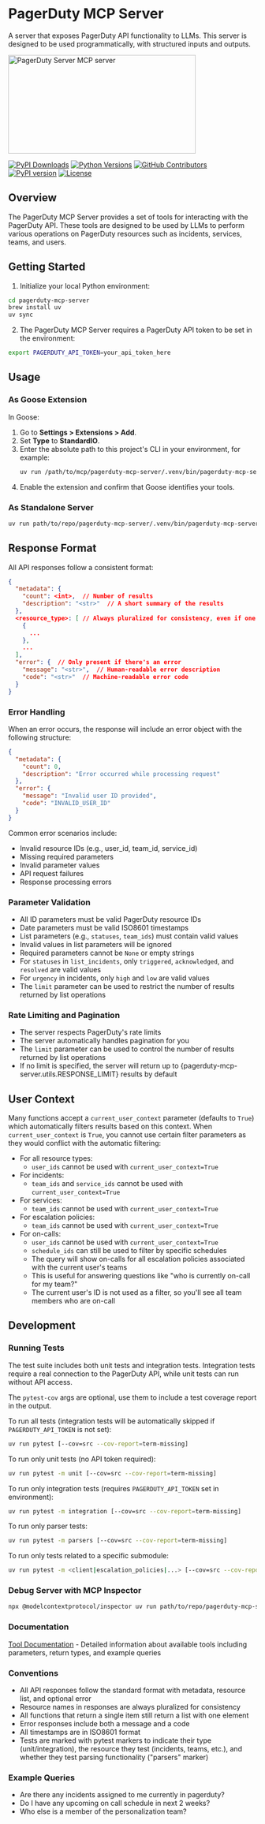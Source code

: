 # PagerDuty MCP Server
A server that exposes PagerDuty API functionality to LLMs. This server is designed to be used programmatically, with structured inputs and outputs.

<a href="https://glama.ai/mcp/servers/@wpfleger96/pagerduty-mcp-server">
  <img width="380" height="200" src="https://glama.ai/mcp/servers/@wpfleger96/pagerduty-mcp-server/badge" alt="PagerDuty Server MCP server" />
</a>

[![PyPI Downloads](https://img.shields.io/pypi/dm/pagerduty-mcp-server.svg)](https://pypi.org/project/pagerduty-mcp-server/)
[![Python Versions](https://img.shields.io/pypi/pyversions/pagerduty-mcp-server.svg)](https://pypi.org/project/pagerduty-mcp-server/)
[![GitHub Contributors](https://img.shields.io/github/contributors/wpfleger96/pagerduty-mcp-server.svg)](https://github.com/wpfleger96/pagerduty-mcp-server/graphs/contributors)
[![PyPI version](https://img.shields.io/pypi/v/pagerduty-mcp-server.svg)](https://pypi.org/project/pagerduty-mcp-server/)
[![License](https://img.shields.io/github/license/wpfleger96/pagerduty-mcp-server.svg)](https://github.com/wpfleger96/pagerduty-mcp-server/blob/main/LICENSE)

## Overview
The PagerDuty MCP Server provides a set of tools for interacting with the PagerDuty API. These tools are designed to be used by LLMs to perform various operations on PagerDuty resources such as incidents, services, teams, and users.

## Getting Started

1. Initialize your local Python environment:
```sh
cd pagerduty-mcp-server
brew install uv
uv sync
```
2. The PagerDuty MCP Server requires a PagerDuty API token to be set in the environment:
```bash
export PAGERDUTY_API_TOKEN=your_api_token_here
```

## Usage
### As Goose Extension
In Goose:
1. Go to **Settings > Extensions > Add**.
2. Set **Type** to **StandardIO**.
3. Enter the absolute path to this project's CLI in your environment, for example:
   ```bash
   uv run /path/to/mcp/pagerduty-mcp-server/.venv/bin/pagerduty-mcp-server
   ```
4. Enable the extension and confirm that Goose identifies your tools.

### As Standalone Server
```sh
uv run path/to/repo/pagerduty-mcp-server/.venv/bin/pagerduty-mcp-server
```

## Response Format
All API responses follow a consistent format:
```json
{
  "metadata": {
    "count": <int>,  // Number of results
    "description": "<str>"  // A short summary of the results
  },
  <resource_type>: [ // Always pluralized for consistency, even if one result is returned
    {
      ...
    },
    ...
  ],
  "error": {  // Only present if there's an error
    "message": "<str>",  // Human-readable error description
    "code": "<str>"  // Machine-readable error code
  }
}
```

### Error Handling
When an error occurs, the response will include an error object with the following structure:
```json
{
  "metadata": {
    "count": 0,
    "description": "Error occurred while processing request"
  },
  "error": {
    "message": "Invalid user ID provided",
    "code": "INVALID_USER_ID"
  }
}
```

Common error scenarios include:
- Invalid resource IDs (e.g., user_id, team_id, service_id)
- Missing required parameters
- Invalid parameter values
- API request failures
- Response processing errors

### Parameter Validation
- All ID parameters must be valid PagerDuty resource IDs
- Date parameters must be valid ISO8601 timestamps
- List parameters (e.g., `statuses`, `team_ids`) must contain valid values
- Invalid values in list parameters will be ignored
- Required parameters cannot be `None` or empty strings
- For `statuses` in `list_incidents`, only `triggered`, `acknowledged`, and `resolved` are valid values
- For `urgency` in incidents, only `high` and `low` are valid values
- The `limit` parameter can be used to restrict the number of results returned by list operations

### Rate Limiting and Pagination
- The server respects PagerDuty's rate limits
- The server automatically handles pagination for you
- The `limit` parameter can be used to control the number of results returned by list operations
- If no limit is specified, the server will return up to {pagerduty-mcp-server.utils.RESPONSE_LIMIT} results by default

## User Context
Many functions accept a `current_user_context` parameter (defaults to `True`) which automatically filters results based on this context. When `current_user_context` is `True`, you cannot use certain filter parameters as they would conflict with the automatic filtering:

- For all resource types:
  - `user_ids` cannot be used with `current_user_context=True`
- For incidents:
  - `team_ids` and `service_ids` cannot be used with `current_user_context=True`
- For services:
  - `team_ids` cannot be used with `current_user_context=True`
- For escalation policies:
  - `team_ids` cannot be used with `current_user_context=True`
- For on-calls:
  - `user_ids` cannot be used with `current_user_context=True`
  - `schedule_ids` can still be used to filter by specific schedules
  - The query will show on-calls for all escalation policies associated with the current user's teams
  - This is useful for answering questions like "who is currently on-call for my team?"
  - The current user's ID is not used as a filter, so you'll see all team members who are on-call

## Development
### Running Tests
The test suite includes both unit tests and integration tests. Integration tests require a real connection to the PagerDuty API, while unit tests can run without API access.

The `pytest-cov` args are optional, use them to include a test coverage report in the output.

To run all tests (integration tests will be automatically skipped if `PAGERDUTY_API_TOKEN` is not set):
```bash
uv run pytest [--cov=src --cov-report=term-missing]
```

To run only unit tests (no API token required):
```bash
uv run pytest -m unit [--cov=src --cov-report=term-missing]
```

To run only integration tests (requires `PAGERDUTY_API_TOKEN` set in environment):
```bash
uv run pytest -m integration [--cov=src --cov-report=term-missing]
```

To run only parser tests:
```bash
uv run pytest -m parsers [--cov=src --cov-report=term-missing]
```

To run only tests related to a specific submodule:
```bash
uv run pytest -m <client|escalation_policies|...> [--cov=src --cov-report=term-missing]
```

### Debug Server with MCP Inspector
```bash
npx @modelcontextprotocol/inspector uv run path/to/repo/pagerduty-mcp-server/.venv/bin/pagerduty-mcp-server
```

### Documentation
[Tool Documentation](./docs/tools.md) - Detailed information about available tools including parameters, return types, and example queries

### Conventions
- All API responses follow the standard format with metadata, resource list, and optional error
- Resource names in responses are always pluralized for consistency
- All functions that return a single item still return a list with one element
- Error responses include both a message and a code
- All timestamps are in ISO8601 format
- Tests are marked with pytest markers to indicate their type (unit/integration), the resource they test (incidents, teams, etc.), and whether they test parsing functionality ("parsers" marker)


### Example Queries
- Are there any incidents assigned to me currently in pagerduty?
- Do I have any upcoming on call schedule in next 2 weeks?
- Who else is a member of the personalization team?